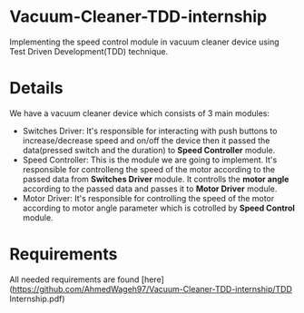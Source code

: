# Vacuum-Cleaner-TDD-internship
 Implementing the speed control module in vacuum cleaner device using Test Driven Development(TDD) technique.

# Details
 We have a vacuum cleaner device which consists of 3 main modules:
 * Switches Driver: It's responsible for interacting with push buttons to increase/decrease speed and on/off the device then it passed the data(pressed switch and the duration) to __Speed Controller__ module.
 * Speed Controller: This is the module we are going to implement. It's responsible for controlleng the speed of the motor according to the passed data from __Switches Driver__ module. It controlls the __motor angle__ according to the passed data and passes it to __Motor Driver__ module.
 * Motor Driver: It's responsible for controlling the speed of the motor according to motor angle parameter which is cotrolled by __Speed Control__ module.

# Requirements
 All needed requirements are found [here](https://github.com/AhmedWageh97/Vacuum-Cleaner-TDD-internship/TDD Internship.pdf)